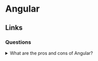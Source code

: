 # Angular

## Links

### Questions

<details>
  <summary>What are the pros and cons of Angular?</summary>

  Prons:
  
  * Angular use Typescript;

  * Angular has good documentation and provides all scope of needed information;

  * Angular has one side data binding;

  * Angular uses an MVVM(Model-View-ViewModel) that allows avoiding the general part of errors;

  * Use dependency injection.

  * Structure and architecture have good adaptation for increasing.

  Cons:

  * A lot of structures as Component, Pipes, Template, etc. increase the learning process;

  * Have a low performance without optimization, but it is possible to avoid the performance problem using ChangeDetectionStrategy where it is needed.

</details>
